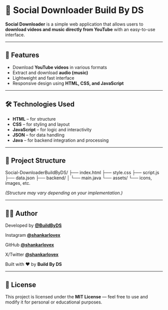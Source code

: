 # 🎵 Social Downloader Build By DS

**Social Downloader** is a simple web application that allows users to **download videos and music directly from YouTube** with an easy-to-use interface.

---

## 🚀 Features
- Download **YouTube videos** in various formats  
- Extract and download **audio (music)**  
- Lightweight and fast interface  
- Responsive design using **HTML, CSS, and JavaScript**

---

## 🛠️ Technologies Used
- **HTML** – for structure  
- **CSS** – for styling and layout  
- **JavaScript** – for logic and interactivity  
- **JSON** – for data handling  
- **Java** – for backend integration and processing

---

## 📂 Project Structure
Social-DownloaderBuildByDS/
├── index.html
├── style.css
├── script.js
├── data.json
├── backend/
│ └── main.java
└── assets/
└── icons, images, etc.

*(Structure may vary depending on your implementation.)*

---

## 👨‍💻 Author
Developed by [**@BuildByDS**](https://instagram.com/buildbyds)

Instagram [**@shankarlovex**](https://instagram.com/shankar__lovex)

GitHub [**@shankarlovex**](https://github.com/shankarlovex)  

X/Twitter [**@shankarlovex**](https://x.com/shankar__lovex)

Built with ❤️ by **Build By DS**

---

## 📄 License
This project is licensed under the **MIT License** — feel free to use and modify it for personal or educational purposes.
